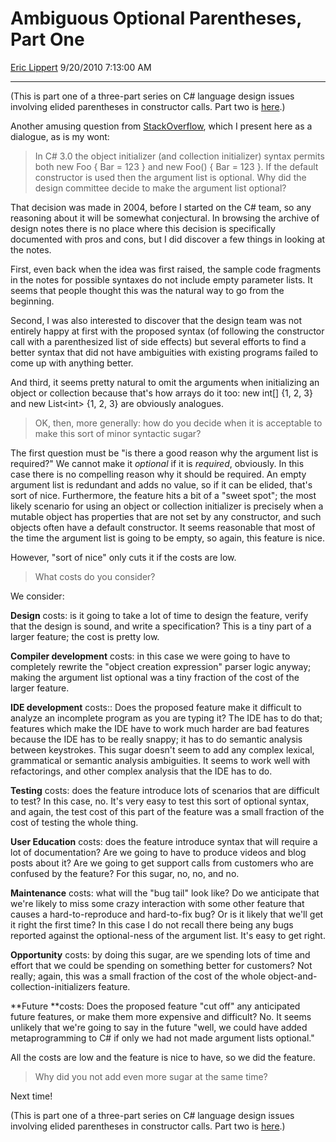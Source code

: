 # Ambiguous Optional Parentheses, Part One

[Eric Lippert](https://social.msdn.microsoft.com/profile/Eric%20Lippert) 9/20/2010 7:13:00 AM

-----

(﻿This is part one of a three-part series on C\# language design issues involving elided parentheses in constructor calls. Part two is [here](http://blogs.msdn.com/b/ericlippert/archive/2010/09/23/ambiguous-optional-parentheses-part-two.aspx).)

Another amusing question from [StackOverflow](http://stackoverflow.com/questions/3661025/), which I present here as a dialogue, as is my wont:

> In C\# 3.0 the object initializer (and collection initializer) syntax permits both new Foo { Bar = 123 } and new Foo() { Bar = 123 }. If the default constructor is used then the argument list is optional. Why did the design committee decide to make the argument list optional?

That decision was made in 2004, before I started on the C\# team, so any reasoning about it will be somewhat conjectural. In browsing the archive of design notes there is no place where this decision is specifically documented with pros and cons, but I did discover a few things in looking at the notes.

First, even back when the idea was first raised, the sample code fragments in the notes for possible syntaxes do not include empty parameter lists. It seems that people thought this was the natural way to go from the beginning.

Second, I was also interested to discover that the design team was not entirely happy at first with the proposed syntax (of following the constructor call with a parenthesized list of side effects) but several efforts to find a better syntax that did not have ambiguities with existing programs failed to come up with anything better.

And third, it seems pretty natural to omit the arguments when initializing an object or collection because that's how arrays do it too: new int\[\] {1, 2, 3} and new List\<int\> {1, 2, 3} are obviously analogues.

> OK, then, more generally: how do you decide when it is acceptable to make this sort of minor syntactic sugar?

The first question must be "is there a good reason why the argument list is required?" We cannot make it *optional* if it is *required*, obviously. In this case there is no compelling reason why it should be required. An empty argument list is redundant and adds no value, so if it can be elided, that's sort of nice. Furthermore, the feature hits a bit of a "sweet spot"; the most likely scenario for using an object or collection initializer is precisely when a mutable object has properties that are not set by any constructor, and such objects often have a default constructor. It seems reasonable that most of the time the argument list is going to be empty, so again, this feature is nice.

However, "sort of nice" only cuts it if the costs are low.

> What costs do you consider?

We consider:

**Design** costs: is it going to take a lot of time to design the feature, verify that the design is sound, and write a specification? This is a tiny part of a larger feature; the cost is pretty low.

**Compiler development** costs: in this case we were going to have to completely rewrite the "object creation expression" parser logic anyway; making the argument list optional was a tiny fraction of the cost of the larger feature.

**IDE development** costs:: Does the proposed feature make it difficult to analyze an incomplete program as you are typing it? The IDE has to do that; features which make the IDE have to work much harder are bad features because the IDE has to be really snappy; it has to do semantic analysis between keystrokes. This sugar doesn't seem to add any complex lexical, grammatical or semantic analysis ambiguities. It seems to work well with refactorings, and other complex analysis that the IDE has to do.

**Testing** costs: does the feature introduce lots of scenarios that are difficult to test? In this case, no. It's very easy to test this sort of optional syntax, and again, the test cost of this part of the feature was a small fraction of the cost of testing the whole thing.

**User Education** costs: does the feature introduce syntax that will require a lot of documentation? Are we going to have to produce videos and blog posts about it? Are we going to get support calls from customers who are confused by the feature? For this sugar, no, no, and no.

**Maintenance** costs: what will the "bug tail" look like? Do we anticipate that we're likely to miss some crazy interaction with some other feature that causes a hard-to-reproduce and hard-to-fix bug? Or is it likely that we'll get it right the first time? In this case I do not recall there being any bugs reported against the optional-ness of the argument list. It's easy to get right.

**Opportunity** costs: by doing this sugar, are we spending lots of time and effort that we could be spending on something better for customers? Not really; again, this was a small fraction of the cost of the whole object-and-collection-initializers feature.

**Future **costs: Does the proposed feature "cut off" any anticipated future features, or make them more expensive and difficult? No. It seems unlikely that we're going to say in the future "well, we could have added metaprogramming to C\# if only we had not made argument lists optional."

All the costs are low and the feature is nice to have, so we did the feature.

> Why did you not add even more sugar at the same time?

Next time\!

(﻿This is part one of a three-part series on C\# language design issues involving elided parentheses in constructor calls. Part two is [here](http://blogs.msdn.com/b/ericlippert/archive/2010/09/23/ambiguous-optional-parentheses-part-two.aspx).)

